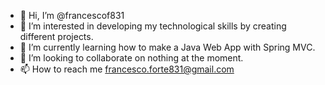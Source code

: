 - 👋 Hi, I’m @francescof831
- 👀 I’m interested in developing my technological skills by creating different projects.
- 🌱 I’m currently learning how to make a Java Web App with Spring MVC.
- 💞️ I’m looking to collaborate on nothing at the moment.
- 📫 How to reach me francesco.forte831@gmail.com

<!---
francescof831/francescof831 is a ✨ special ✨ repository because its `README.md` (this file) appears on your GitHub profile.
You can click the Preview link to take a look at your changes.
--->
